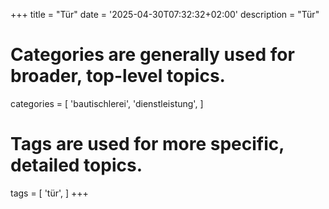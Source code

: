 +++
title = "Tür"
date = '2025-04-30T07:32:32+02:00'
description = "Tür"
# Categories are generally used for broader, top-level topics.
categories = [
 'bautischlerei',
 'dienstleistung',
]
# Tags are used for more specific, detailed topics.
tags = [
 'tür',
]
+++
